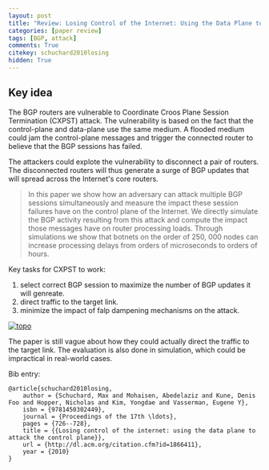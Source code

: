 ```yaml
---
layout: post
title: "Review: Losing Control of the Internet: Using the Data Plane to Attack the Control Plane"
categories: [paper review]
tags: [BGP, attack]
comments: True
citekey: schuchard2010losing
hidden: True
---
```


## Key idea

The BGP routers are vulnerable to Coordinate Croos Plane Session Termination (CXPST) attack.
The vulnerability is based on the fact that the control-plane and data-plane use the same medium.
A flooded medium could jam the control-plane messages and trigger the connected router to believe that the BGP sessions has failed.

The attackers could explote the vulnerability to disconnect a pair of routers.
The disconnected routers will thus generate a surge of BGP updates
that will spread across the Internet's core routers.

>In this paper we show how an adversary can attack multiple BGP sessions simultaneously
>and measure the impact these session failures have on the control plane of the Internet.
>We directly simulate the BGP activity resulting from this attack
>and compute the impact those messages have on router processing loads.
>Through simulations we show that botnets on the order of 250, 000 nodes
>can increase processing delays from orders of microseconds to orders of hours.

Key tasks for CXPST to work:

1. select correct BGP session to maximize the number of BGP updates it will genreate.
2. direct traffic to the target link.
3. minimize the impact of falp dampening mechanisms on the attack.

[![topo][topo]][topo]

[topo]: http://i.imgur.com/OKvQD5b.png

The paper is still vague about how they could actually direct the traffic to the target link.
The evaluation is also done in simulation, which could be impractical in real-world cases.

Bib entry:

    @article{schuchard2010losing,
        author = {Schuchard, Max and Mohaisen, Abedelaziz and Kune, Denis Foo and Hopper, Nicholas and Kim, Yongdae and Vasserman, Eugene Y},
        isbn = {9781450302449},
        journal = {Proceedings of the 17th \ldots},
        pages = {726--728},
        title = {{Losing control of the internet: using the data plane to attack the control plane}},
        url = {http://dl.acm.org/citation.cfm?id=1866411},
        year = {2010}
    }

